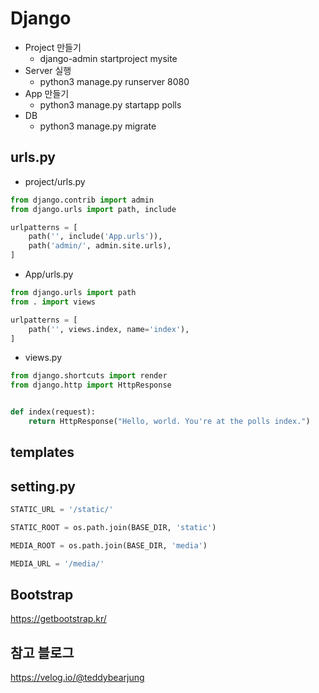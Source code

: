 # Django
- Project 만들기
    - django-admin startproject mysite
- Server 실행
    - python3 manage.py runserver 8080
- App 만들기
    - python3 manage.py startapp polls
- DB
    - python3 manage.py migrate

## urls.py
- project/urls.py
```python
from django.contrib import admin
from django.urls import path, include

urlpatterns = [
    path('', include('App.urls')),
    path('admin/', admin.site.urls),
]
```
- App/urls.py
```python
from django.urls import path
from . import views

urlpatterns = [
    path('', views.index, name='index'),
]
```
- views.py
```python
from django.shortcuts import render
from django.http import HttpResponse


def index(request):
    return HttpResponse("Hello, world. You're at the polls index.")
```

## templates

## setting.py
```python
STATIC_URL = '/static/'

STATIC_ROOT = os.path.join(BASE_DIR, 'static')

MEDIA_ROOT = os.path.join(BASE_DIR, 'media')

MEDIA_URL = '/media/'
```

## Bootstrap
https://getbootstrap.kr/

## 참고 블로그
https://velog.io/@teddybearjung